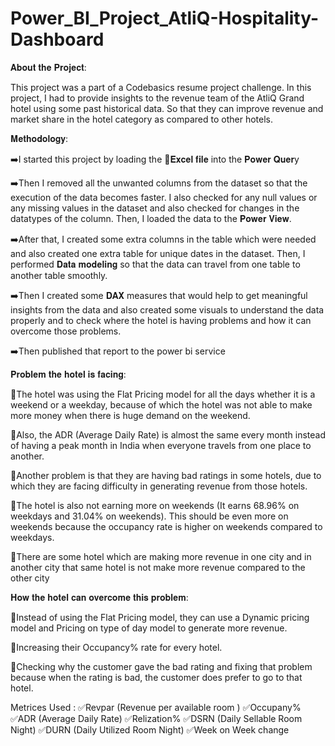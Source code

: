 # Power_BI_Project_AtliQ-Hospitality-Dashboard
𝐀𝐛𝐨𝐮𝐭 𝐭𝐡𝐞 𝐏𝐫𝐨𝐣𝐞𝐜𝐭:

This project was a part of a Codebasics resume project challenge. In this project, I had to provide insights to the revenue team of the AtliQ Grand hotel using some past historical data. So that they can improve revenue and market share in the hotel category as compared to other hotels.

𝐌𝐞𝐭𝐡𝐨𝐝𝐨𝐥𝐨𝐠𝐲:

➡️I started this project by loading the 📜𝐄𝐱𝐜𝐞𝐥 𝐟𝐢𝐥𝐞 into the 𝐏𝐨𝐰𝐞𝐫 𝐐𝐮𝐞𝐫y

➡️Then I removed all the unwanted columns from the dataset so that the execution of the data becomes faster. I also checked for any null values or any missing values in the dataset and also checked for changes in the datatypes of the column. Then, I loaded the data to the 𝐏𝐨𝐰𝐞𝐫 𝐕𝐢𝐞𝐰.

➡️After that, I created some extra columns in the table which were needed and also created one extra table for unique dates in the dataset. Then, I performed 𝐃𝐚𝐭𝐚 𝐦𝐨𝐝𝐞𝐥𝐢𝐧𝐠 so that the data can travel from one table to another table smoothly.

➡️Then I created some 𝐃𝐀𝐗 measures that would help to get meaningful insights from the data and also created some visuals to understand the data properly and to check where the hotel is having problems and how it can overcome those problems.

➡️Then published that report to the power bi service

𝐏𝐫𝐨𝐛𝐥𝐞𝐦 𝐭𝐡𝐞 𝐡𝐨𝐭𝐞𝐥 𝐢𝐬 𝐟𝐚𝐜𝐢𝐧𝐠:

🚩The hotel was using the Flat Pricing model for all the days whether it is a weekend or a weekday, because of which the hotel was not able to make more money when there is huge demand on the weekend.

🚩Also, the ADR (Average Daily Rate) is almost the same every month instead of having a peak month in India when everyone travels from one place to another.

🚩Another problem is that they are having bad ratings in some hotels, due to which they are facing difficulty in generating revenue from those hotels.

🚩The hotel is also not earning more on weekends (It earns 68.96% on weekdays and 31.04% on weekends). This should be even more on weekends because the occupancy rate is higher on weekends compared to weekdays.

🚩There are some hotel which are making more revenue in one city and in another city that same hotel is not make more revenue compared to the other city

𝐇𝐨𝐰 𝐭𝐡𝐞 𝐡𝐨𝐭𝐞𝐥 𝐜𝐚𝐧 𝐨𝐯𝐞𝐫𝐜𝐨𝐦𝐞 𝐭𝐡𝐢𝐬 𝐩𝐫𝐨𝐛𝐥𝐞𝐦:

🚀Instead of using the Flat Pricing model, they can use a Dynamic pricing model and Pricing on type of day model to generate more revenue.

🚀Increasing their Occupancy% rate for every hotel.

🚀Checking why the customer gave the bad rating and fixing that problem because when the rating is bad, the customer does prefer to go to that hotel.

Metrices Used :
✅Revpar (Revenue per available room )
✅Occupany%
✅ADR (Average Daily Rate)
✅Relization%
✅DSRN (Daily Sellable Room Night)
✅DURN (Daily Utilized Room Night)
✅Week on Week change
